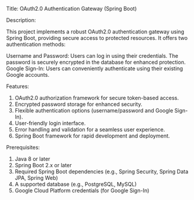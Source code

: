 Title: OAuth2.0 Authentication Gateway (Spring Boot)

Description:

This project implements a robust OAuth2.0 authentication gateway using Spring Boot, providing secure access to protected resources. It offers two authentication methods:

Username and Password: Users can log in using their credentials. The password is securely encrypted in the database for enhanced protection.
Google Sign-In: Users can conveniently authenticate using their existing Google accounts.

Features:
1. OAuth2.0 authorization framework for secure token-based access.
2. Encrypted password storage for enhanced security.
3. Flexible authentication options (username/password and Google Sign-In).
4. User-friendly login interface.
5. Error handling and validation for a seamless user experience.
6. Spring Boot framework for rapid development and deployment.
 
Prerequisites:
1. Java 8 or later
2. Spring Boot 2.x or later
3. Required Spring Boot dependencies (e.g., Spring Security, Spring Data JPA, Spring Web)
4. A supported database (e.g., PostgreSQL, MySQL)
5. Google Cloud Platform credentials (for Google Sign-In)

